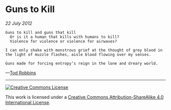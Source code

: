 # Guns to Kill
_22 July 2012_
```
Guns to kill and guns that kill
  Or is it a human that kills with humans to kill?
  Violence for violence or violence for airwaves?

I can only shake with monstrous grief at the thought of grey blood in the light of muzzle flashes, aisle blood flowing over my senses.

Guns made for forcing entropy’s reign in the lone and dreary world.
```
—[Tod Robbins](http://todrobbins.com)

---

<a rel="license" href="http://creativecommons.org/licenses/by-sa/4.0/">
<img alt="Creative Commons License" style="border-width:0" src="https://i.creativecommons.org/l/by-sa/4.0/88x31.png" /></a><br />

This work is licensed under a <a rel="license" href="http://creativecommons.org/licenses/by-sa/4.0/">Creative Commons Attribution-ShareAlike 4.0 International License</a>.